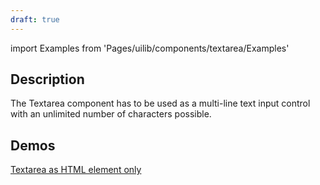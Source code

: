 ```yaml
---
draft: true
---
```


import Examples from 'Pages/uilib/components/textarea/Examples'

## Description

The Textarea component has to be used as a multi-line text input control with an unlimited number of characters possible.

## Demos

<Examples />

[Textarea as HTML element only](/uilib/components/textarea/textarea-element/)
